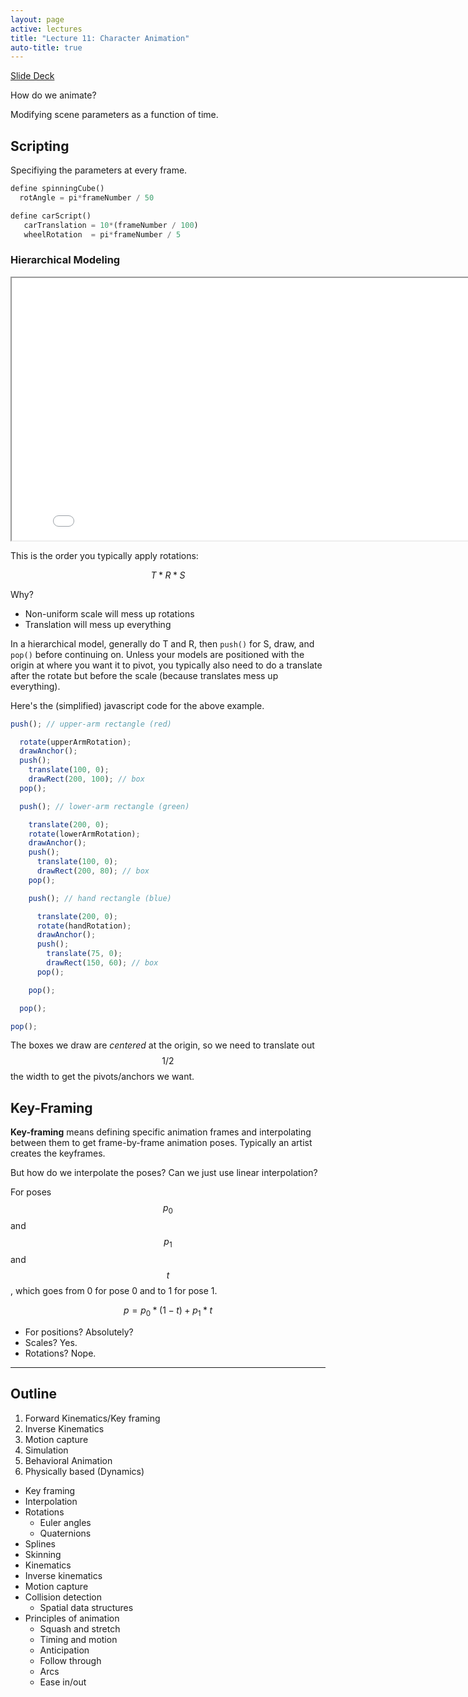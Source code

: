 ```yaml
---
layout: page
active: lectures
title: "Lecture 11: Character Animation"
auto-title: true
---
```



<a href="https://docs.google.com/presentation/d/1kpt6oyzqrPBA2e3MvSqC-ioQsuWYg2DdfmdEDiTNNt8/edit?usp=sharing" class="btn btn-info">Slide Deck</a>



How do we animate?

Modifying scene parameters as a function of time.

## Scripting

Specifiying the parameters at every frame.

```python
define spinningCube()
  rotAngle = pi*frameNumber / 50
```

```python
define carScript()
   carTranslation = 10*(frameNumber / 100)
   wheelRotation  = pi*frameNumber / 5
```

### Hierarchical Modeling

<div id="example1">
  <iframe id="exampleFrame1" src="11-example-hierarchical.html" width="820px" height="420px"></iframe>
</div>

This is the order you typically apply rotations:

$$ T * R * S $$

Why?

* Non-uniform scale will mess up rotations
* Translation will mess up everything

In a hierarchical model, generally do T and R, then `push()` for S, draw, and `pop()` before continuing on.
Unless your models are positioned with the origin at where you want it to pivot, you typically also need to do a translate after the rotate but before the scale (because translates mess up everything).

Here's the (simplified) javascript code for the above example.


```js
push(); // upper-arm rectangle (red)

  rotate(upperArmRotation);
  drawAnchor();
  push();
    translate(100, 0);
    drawRect(200, 100); // box
  pop();

  push(); // lower-arm rectangle (green)

    translate(200, 0);
    rotate(lowerArmRotation);
    drawAnchor();
    push();
      translate(100, 0);
      drawRect(200, 80); // box
    pop();

    push(); // hand rectangle (blue)

      translate(200, 0);
      rotate(handRotation);
      drawAnchor();
      push();
        translate(75, 0);
        drawRect(150, 60); // box
      pop();

    pop();

  pop();

pop();
```

The boxes we draw are *centered* at the origin, so we need to translate out $$1/2$$ the width to get the pivots/anchors we want.


## Key-Framing

**Key-framing** means defining specific animation frames and interpolating between them to get frame-by-frame animation poses.
Typically an artist creates the keyframes.

But how do we interpolate the poses?
Can we just use linear interpolation?

For poses $$ p_0 $$ and $$ p_1 $$ and $$ t $$, which goes from 0 for pose 0 and to 1 for pose 1.

$$ p = p_0 * (1 - t) + p_1 * t $$

- For positions? Absolutely?
- Scales? Yes.
- Rotations? Nope.


---


## Outline

1. Forward Kinematics/Key framing
1. Inverse Kinematics
1. Motion capture
1. Simulation
  1. Behavioral Animation
  1. Physically based (Dynamics)



- Key framing
- Interpolation
- Rotations
  - Euler angles
  - Quaternions
- Splines
- Skinning
- Kinematics
- Inverse kinematics
- Motion capture
- Collision detection
  - Spatial data structures
- Principles of animation
  - Squash and stretch
  - Timing and motion
  - Anticipation
  - Follow through
  - Arcs
  - Ease in/out

